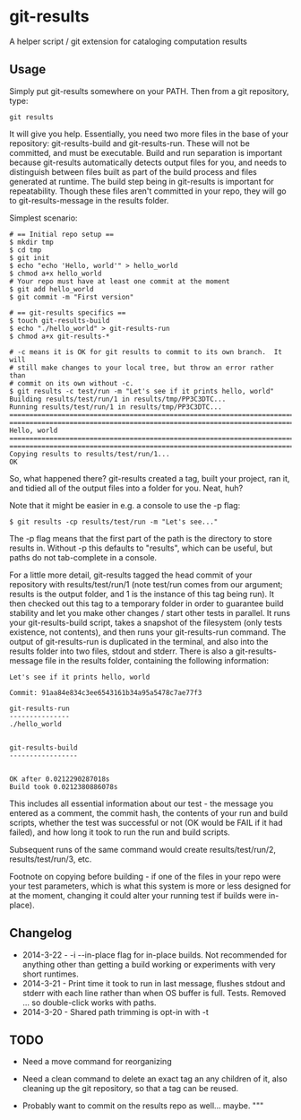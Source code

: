git-results
===========

A helper script / git extension for cataloging computation results

Usage
-----

Simply put git-results somewhere on your PATH.  Then from a git repository, 
type:

    git results

It will give you help.  Essentially, you need two more files in the base of your
repository: git-results-build and git-results-run.  These will not be committed,
and must be executable.  Build and run separation is important because
git-results automatically detects output files for you, and needs to distinguish
between files built as part of the build process and files generated at runtime.
The build step being in git-results is important for repeatability.  Though
these files aren't committed in your repo, they will go to git-results-message
in the results folder.

Simplest scenario:

    # == Initial repo setup ==
    $ mkdir tmp
    $ cd tmp
    $ git init
    $ echo "echo 'Hello, world'" > hello_world
    $ chmod a+x hello_world
    # Your repo must have at least one commit at the moment
    $ git add hello_world
    $ git commit -m "First version"

    # == git-results specifics ==
    $ touch git-results-build
    $ echo "./hello_world" > git-results-run
    $ chmod a+x git-results-*

    # -c means it is OK for git results to commit to its own branch.  It will
    # still make changes to your local tree, but throw an error rather than
    # commit on its own without -c.
    $ git results -c test/run -m "Let's see if it prints hello, world"
    Building results/test/run/1 in results/tmp/PP3C3DTC...
    Running results/test/run/1 in results/tmp/PP3C3DTC...
    ================================================================================
    ================================================================================
    Hello, world
    ================================================================================
    ================================================================================
    Copying results to results/test/run/1...
    OK

So, what happened there?  git-results created a tag, built your project, ran it,
and tidied all of the output files into a folder for you.  Neat, huh?

Note that it might be easier in e.g. a console to use the -p flag:

    $ git results -cp results/test/run -m "Let's see..."

The -p flag means that the first part of the path is the directory to store
results in.  Without -p this defaults to "results", which can be useful, but
paths do not tab-complete in a console.

For a little more detail, git-results tagged the head commit of your repository
with results/test/run/1 (note test/run comes from our argument; results is the
output folder, and 1 is the instance of this tag being run).  It then checked
out this tag to a temporary folder in order to guarantee build stability and
let you make other changes / start other tests in parallel.  It runs your
git-results-build script, takes a snapshot of the filesystem (only tests
existence, not contents), and then runs your git-results-run command.  The
output of git-results-run is duplicated in the terminal, and also into the
results folder into two files, stdout and stderr.  There is also a
git-results-message file in the results folder, containing the following
information:

    Let's see if it prints hello, world

    Commit: 91aa84e834c3ee6543161b34a95a5478c7ae77f3

    git-results-run
    ---------------
    ./hello_world


    git-results-build
    -----------------


    OK after 0.0212290287018s
    Build took 0.0212380886078s

This includes all essential information about our test - the message you entered
as a comment, the commit hash, the contents of your run and build scripts,
whether the test was successful or not (OK would be FAIL if it had failed),
and how long it took to run the run and build scripts.

Subsequent runs of the same command would create results/test/run/2,
results/test/run/3, etc.

Footnote on copying before building - if one of the files
in your repo were your test parameters, which is what this system is more or
less designed for at the moment, changing it could alter your running test if
builds were in-place).


Changelog
---------

* 2014-3-22 - -i --in-place flag for in-place builds.  Not recommended for 
  anything other than getting a build working or experiments with very short
  runtimes.
* 2014-3-21 - Print time it took to run in last message, flushes stdout and
  stderr with each line rather than when OS buffer is full.  Tests.  Removed ...
  so double-click works with paths.
* 2014-3-20 - Shared path trimming is opt-in with -t


TODO
----

* Need a move command for reorganizing

* Need a clean command to delete an exact tag an any children of it, also
  cleaning up the git repository, so that a tag can be reused.

* Probably want to commit on the results repo as well... maybe.
"""
